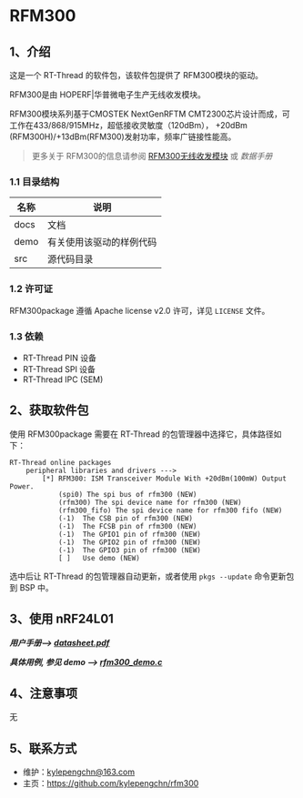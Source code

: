 # RFM300

## 1、介绍

这是一个 RT-Thread 的软件包，该软件包提供了 RFM300模块的驱动。

RFM300是由 HOPERF|华普微电子生产无线收发模块。

RFM300模块系列基于CMOSTEK NextGenRFTM CMT2300芯片设计而成，可工作在433/868/915MHz，超低接收灵敏度（120dBm）， +20dBm (RFM300H)/+13dBm(RFM300)发射功率，频率广链接性能高。

> 更多关于 RFM300的信息请参阅 [RFM300无线收发模块](https://www.hoperf.cn/modules/rf_transceiver/RFM300.html) 或 _数据手册_

### 1.1 目录结构

| 名称 | 说明 |
| ---- | ---- |
| docs | 文档 |
| demo | 有关使用该驱动的样例代码 |
| src  | 源代码目录 |

### 1.2 许可证

RFM300package 遵循 Apache license v2.0 许可，详见 `LICENSE` 文件。

### 1.3 依赖

- RT-Thread PIN 设备
- RT-Thread SPI 设备
- RT-Thread IPC (SEM)

## 2、获取软件包

使用 RFM300package 需要在 RT-Thread 的包管理器中选择它，具体路径如下：

```
RT-Thread online packages
    peripheral libraries and drivers --->
        [*] RFM300: ISM Transceiver Module With +20dBm(100mW) Output Power.
			(spi0) The spi bus of rfm300 (NEW)                            
			(rfm300) The spi device name for rfm300 (NEW)                 
			(rfm300_fifo) The spi device name for rfm300 fifo (NEW)       
			(-1)  The CSB pin of rfm300 (NEW)                             
			(-1)  The FCSB pin of rfm300 (NEW)                            
			(-1)  The GPIO1 pin of rfm300 (NEW)                           
			(-1)  The GPIO2 pin of rfm300 (NEW)                           
			(-1)  The GPIO3 pin of rfm300 (NEW)                           
			[ ]   Use demo (NEW)
```

选中后让 RT-Thread 的包管理器自动更新，或者使用 `pkgs --update` 命令更新包到 BSP 中。

## 3、使用 nRF24L01

_**用户手册--> [datasheet.pdf](./docs/RFM300_Datasheet_REV1.2.pdf)**_

_**具体用例, 参见 demo --> [rfm300_demo.c](./demo/rfm300_demo.c)**_

## 4、注意事项

无

## 5、联系方式

- 维护：kylepengchn@163.com
- 主页：https://github.com/kylepengchn/rfm300

